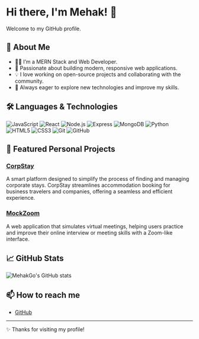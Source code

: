 
# Hi there, I'm Mehak! 👋

Welcome to my GitHub profile.

## 🚀 About Me

- 👩‍💻 I’m a MERN Stack and Web Developer.
- 🌱 Passionate about building modern, responsive web applications.
- 💡 I love working on open-source projects and collaborating with the community.
- 🎯 Always eager to explore new technologies and improve my skills.

## 🛠️ Languages & Technologies

![JavaScript](https://img.shields.io/badge/-JavaScript-F7DF1E?style=flat&logo=javascript&logoColor=black)
![React](https://img.shields.io/badge/-React-61DAFB?style=flat&logo=react&logoColor=black)
![Node.js](https://img.shields.io/badge/-Node.js-339933?style=flat&logo=node.js&logoColor=white)
![Express](https://img.shields.io/badge/-Express-000000?style=flat&logo=express&logoColor=white)
![MongoDB](https://img.shields.io/badge/-MongoDB-47A248?style=flat&logo=mongodb&logoColor=white)
![Python](https://img.shields.io/badge/-Python-3776AB?style=flat&logo=python&logoColor=white)
![HTML5](https://img.shields.io/badge/-HTML5-E34F26?style=flat&logo=html5&logoColor=white)
![CSS3](https://img.shields.io/badge/-CSS3-1572B6?style=flat&logo=css3&logoColor=white)
![Git](https://img.shields.io/badge/-Git-F05032?style=flat&logo=git&logoColor=white)
![GitHub](https://img.shields.io/badge/-GitHub-181717?style=flat&logo=github&logoColor=white)

## 🌟 Featured Personal Projects

### [CorpStay](https://github.com/MehakGo/CorpStay)
A smart platform designed to simplify the process of finding and managing corporate stays. CorpStay streamlines accommodation booking for business travelers and companies, offering a seamless and efficient experience.

### [MockZoom](https://github.com/MehakGo/MockZoom)
A web application that simulates virtual meetings, helping users practice and improve their online interview or meeting skills with a Zoom-like interface.

## 📈 GitHub Stats

![MehakGo's GitHub stats](https://github-readme-stats.vercel.app/api?username=MehakGo&show_icons=true&hide=prs&theme=default)

## 📫 How to reach me

- [GitHub](https://github.com/MehakGo)

---

✨ Thanks for visiting my profile!
